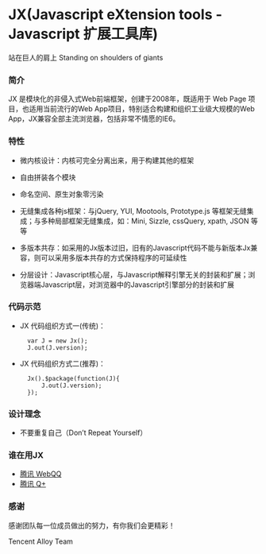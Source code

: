 JX(Javascript eXtension tools - Javascript 扩展工具库)
=======================================================
站在巨人的肩上 Standing on shoulders of giants

### 简介

JX 是模块化的非侵入式Web前端框架，创建于2008年，既适用于 Web Page 项目，也适用当前流行的Web App项目，特别适合构建和组织工业级大规模的Web App，JX兼容全部主流浏览器，包括非常不情愿的IE6。


### 特性

- 微内核设计：内核可完全分离出来，用于构建其他的框架
  
- 自由拼装各个模块

- 命名空间、原生对象零污染

- 无缝集成各种js框架：与jQuery, YUI, Mootools, Prototype.js 等框架无缝集成；与多种局部框架无缝集成，如：Mini, Sizzle, cssQuery, xpath, JSON 等等
  
- 多版本共存：如采用的Jx版本过旧，旧有的Javascript代码不能与新版本Jx兼容，则可以采用多版本共存的方式保持程序的可延续性

- 分层设计：Javascript核心层，与Javascript解释引擎无关的封装和扩展；浏览器端Javascript层，对浏览器中的Javascript引擎部分的封装和扩展


### 代码示范
- JX 代码组织方式一(传统)：

		var J = new Jx();
		J.out(J.version);
	
- JX 代码组织方式二(推荐)：

		Jx().$package(function(J){
			J.out(J.version);
		});


### 设计理念
- 不要重复自己（Don’t Repeat Yourself）


### 谁在用JX
- [腾讯 WebQQ](http://web.qq.com)
- [腾讯 Q+](http://www.qplus.com)


### 感谢

感谢团队每一位成员做出的努力，有你我们会更精彩！


Tencent Alloy Team 
